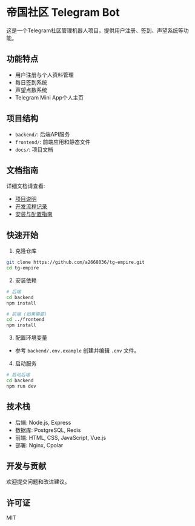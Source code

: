 # 帝国社区 Telegram Bot

这是一个Telegram社区管理机器人项目，提供用户注册、签到、声望系统等功能。

## 功能特点

- 用户注册与个人资料管理
- 每日签到系统
- 声望点数系统
- Telegram Mini App个人主页

## 项目结构

- `backend/`: 后端API服务
- `frontend/`: 前端应用和静态文件
- `docs/`: 项目文档

## 文档指南

详细文档请查看:
- [项目说明](./docs/项目说明.md)
- [开发流程记录](./docs/开发流程记录.md)
- [安装与配置指南](./docs/安装与配置指南.md)

## 快速开始

1. 克隆仓库
```bash
git clone https://github.com/a2668036/tg-empire.git
cd tg-empire
```

2. 安装依赖
```bash
# 后端
cd backend
npm install

# 前端 (如果需要)
cd ../frontend
npm install
```

3. 配置环境变量
- 参考 `backend/.env.example` 创建并编辑 `.env` 文件。

4. 启动服务
```bash
# 启动后端
cd backend
npm run dev
```

## 技术栈

- 后端: Node.js, Express
- 数据库: PostgreSQL, Redis
- 前端: HTML, CSS, JavaScript, Vue.js
- 部署: Nginx, Cpolar

## 开发与贡献

欢迎提交问题和改进建议。

## 许可证

MIT
